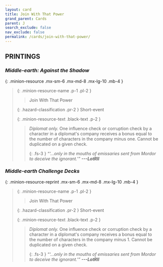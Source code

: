 ```yaml
---
layout: card
title: Join With That Power
grand_parent: Cards
parent: J
search_exclude: false
nav_exclude: false
permalink: /cards/join-with-that-power/
---
```


## PRINTINGS


### _Middle-earth: Against the Shadow_

{: .minion-resource .mx-sm-6 .mx-md-8 .mx-lg-10 .mb-4 }
> {: .minion-resource-name .p-1 .pl-2 }
> > <div class="hazard-mp"></div>
> > <div class="card-name">Join With That Power</div>
>
> {: .hazard-classification .pr-2 }
> Short-event
>
> {: .minion-resource-text .black-text .p-2 }
> > _Diplomat only._ One influence check or corruption check by a character in a diplomat's company receives a bonus equal to the number of characters in the company minus one. Cannot be duplicated on a given check. 
> > 
> > {: .fs-3 } 
> > _“‘...only in the mouths of emissaries sent from Mordor to deceive the ignorant.’”_ ***---&#65279;LotRII*** 
> 

### _Middle-earth Challenge Decks_

{: .minion-resource-reprint .mx-sm-6 .mx-md-8 .mx-lg-10 .mb-4 }
> {: .minion-resource-name .p-1 .pl-2 }
> > <div class="hazard-mp"></div>
> > <div class="card-name">Join With That Power</div>
>
> {: .hazard-classification .pr-2 }
> Short-event
>
> {: .minion-resource-text .black-text .p-2 }
> > _Diplomat only._ One influence check or corruption check by a character in a diplomat's company receives a bonus equal to the number of characters in the company minus 1. Cannot be duplicated on a given check. 
> > 
> > {: .fs-3 } 
> > _“‘...only in the mouths of emissaries sent from Mordor to deceive the ignorant.’”_ ***---&#65279;LotRII*** 
> 
